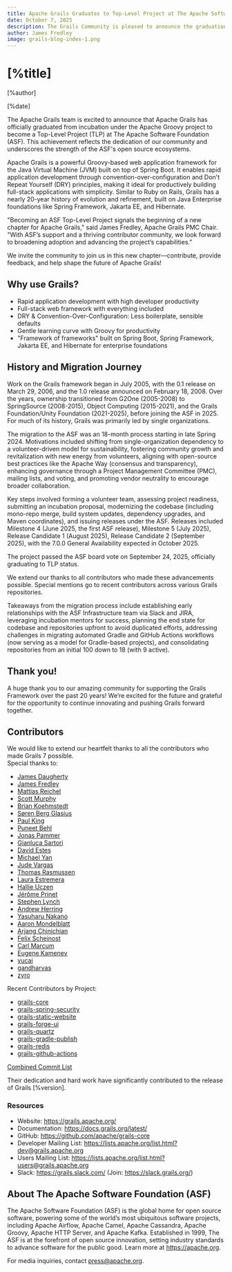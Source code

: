 ```yaml
---
title: Apache Grails Graduates to Top-Level Project at The Apache Software Foundation
date: October 7, 2025
description: The Grails Community is pleased to announce the graduation to Top-Level Project at The Apache Software Foundation.
author: James Fredley
image: grails-blog-index-1.png
---
```


# [%title]

[%author]

[%date]

The Apache Grails team is excited to announce that Apache Grails has officially graduated from incubation under the Apache Groovy project to become a Top-Level Project (TLP) at The Apache Software Foundation (ASF). This achievement reflects the dedication of our community and underscores the strength of the ASF's open source ecosystems.

Apache Grails is a powerful Groovy-based web application framework for the Java Virtual Machine (JVM) built on top of Spring Boot. It enables rapid application development through convention-over-configuration and Don't Repeat Yourself (DRY) principles, making it ideal for productively building full-stack applications with simplicity. Similar to Ruby on Rails, Grails has a nearly 20-year history of evolution and refinement, built on Java Enterprise foundations like Spring Framework, Jakarta EE, and Hibernate.

"Becoming an ASF Top-Level Project signals the beginning of a new chapter for Apache Grails," said James Fredley, Apache Grails PMC Chair. "With ASF’s support and a thriving contributor community, we look forward to broadening adoption and advancing the project’s capabilities."

We invite the community to join us in this new chapter—contribute, provide feedback, and help shape the future of Apache Grails!

## Why use Grails?
- Rapid application development with high developer productivity
- Full-stack web framework with everything included
- DRY & Convention-Over-Configuration: Less boilerplate, sensible defaults
- Gentle learning curve with Groovy for productivity
- "Framework of frameworks" built on Spring Boot, Spring Framework, Jakarta EE, and Hibernate for enterprise foundations

## History and Migration Journey
Work on the Grails framework began in July 2005, with the 0.1 release on March 29, 2006, and the 1.0 release announced on February 18, 2008. Over the years, ownership transitioned from G2One (2005-2008) to SpringSource (2008-2015), Object Computing (2015-2021), and the Grails Foundation/Unity Foundation (2021-2025), before joining the ASF in 2025. For much of its history, Grails was primarily led by single organizations.

The migration to the ASF was an 18-month process starting in late Spring 2024. Motivations included shifting from single-organization dependency to a volunteer-driven model for sustainability, fostering community growth and revitalization with new energy from volunteers, aligning with open-source best practices like the Apache Way (consensus and transparency), enhancing governance through a Project Management Committee (PMC), mailing lists, and voting, and promoting vendor neutrality to encourage broader collaboration.

Key steps involved forming a volunteer team, assessing project readiness, submitting an incubation proposal, modernizing the codebase (including mono-repo merge, build system updates, dependency upgrades, and Maven coordinates), and issuing releases under the ASF. Releases included Milestone 4 (June 2025, the first ASF release), Milestone 5 (July 2025), Release Candidate 1 (August 2025), Release Candidate 2 (September 2025), with the 7.0.0 General Availability expected in October 2025.

The project passed the ASF board vote on September 24, 2025, officially graduating to TLP status.

We extend our thanks to all contributors who made these advancements possible. Special mentions go to recent contributors across various Grails repositories. 

Takeaways from the migration process include establishing early relationships with the ASF Infrastructure team via Slack and JIRA, leveraging incubation mentors for success, planning the end state for codebase and repositories upfront to avoid duplicated efforts, addressing challenges in migrating automated Gradle and GitHub Actions workflows (now serving as a model for Gradle-based projects), and consolidating repositories from an initial 100 down to 18 (with 9 active).

## Thank you!
A huge thank you to our amazing community for supporting the Grails Framework over the past 20 years! We’re excited for
the future and grateful for the opportunity to continue innovating and pushing Grails forward together.

## Contributors
We would like to extend our heartfelt thanks to all the contributors who made Grails 7 possible. \
Special thanks to:

* [James Daugherty](https://github.com/jdaugherty)
* [James Fredley](https://github.com/jamesfredley)
* [Mattias Reichel](https://github.com/matrei)
* [Scott Murphy](https://github.com/codeconsole)
* [Brian Koehmstedt](https://github.com/bkoehm)
* [Søren Berg Glasius](https://github.com/sbglasius)
* [Paul King](https://github.com/paulk-asert)
* [Puneet Behl](https://github.com/puneetbehl)
* [Jonas Pammer](https://github.com/JonasPammer)
* [Gianluca Sartori](https://github.com/gsartori)
* [David Estes](https://github.com/davydotcom)
* [Michael Yan](https://github.com/rainboyan)
* [Jude Vargas](https://github.com/JudeRV)
* [Thomas Rasmussen](https://github.com/dauer)
* [Laura Estremera](https://github.com/irllyliketoast)
* [Hallie Uczen](https://github.com/shadowchaser000)
* [Jérôme Prinet](https://github.com/jprinet)
* [Stephen Lynch](https://github.com/lynchie14)
* [Andrew Herring](https://github.com/dreewh)
* [Yasuharu Nakano](https://github.com/nobeans)
* [Aaron Mondelblatt](https://github.com/amondel2)
* [Arjang Chinichian](https://github.com/arjangch)
* [Felix Scheinost](https://github.com/felixscheinost)
* [Carl Marcum](https://github.com/cbmarcum)
* [Eugene Kamenev](https://github.com/eugene-kamenev)
* [yucai](https://github.com/huangyucaigit)
* [gandharvas](https://github.com/gandharvas)
* [zyro](https://github.com/zyro23)

Recent Contributors by Project:

* [grails-core](https://github.com/apache/grails-core/graphs/contributors[%6MonthsBackForGitHub])
* [grails-spring-security](https://github.com/apache/grails-spring-security/graphs/contributors[%6MonthsBackForGitHub])
* [grails-static-website](https://github.com/apache/grails-static-website/graphs/contributors[%6MonthsBackForGitHub])
* [grails-forge-ui](https://github.com/apache/grails-forge-ui/graphs/contributors[%6MonthsBackForGitHub])
* [grails-quartz](https://github.com/apache/grails-quartz/graphs/contributors[%6MonthsBackForGitHub])
* [grails-gradle-publish](https://github.com/apache/incubator-grails-gradle-publish/graphs/contributors[%6MonthsBackForGitHub])
* [grails-redis](https://github.com/apache/grails-redis/graphs/contributors[%6MonthsBackForGitHub])
* [grails-github-actions](https://github.com/apache/grails-github-actions/graphs/contributors[%6MonthsBackForGitHub])

[Combined Commit List](https://github.com/search?q=repo%3Aapache%2Fgrails-core+repo%3Aapache%2Fgrails-spring-security+repo%3Aapache%2Fgrails-static-website+repo%3Aapache%2Fgrails-forge-ui+repo%3Aapache%2Fgrails-quartz+repo%3Aapache%2Fincubator-grails-gradle-publish+repo%3Agrails-redis+repo%3Agrails-github-actions+is%3Apublic&type=commits&s=committer-date&o=desc)

Their dedication and hard work have significantly contributed to the release of Grails [%version].

### Resources
- Website: https://grails.apache.org/
- Documentation: https://docs.grails.org/latest/
- GitHub: https://github.com/apache/grails-core
- Developer Mailing List: https://lists.apache.org/list.html?dev@grails.apache.org
- Users Mailing List: https://lists.apache.org/list.html?users@grails.apache.org
- Slack: https://grails.slack.com/ (Join: https://slack.grails.org/)

## About The Apache Software Foundation (ASF)
The Apache Software Foundation (ASF) is the global home for open source software, powering some of the world’s most ubiquitous software projects, including Apache Airflow, Apache Camel, Apache Cassandra, Apache Groovy, Apache HTTP Server, and Apache Kafka. Established in 1999, The ASF is at the forefront of open source innovation, setting industry standards to advance software for the public good. Learn more at https://apache.org.

For media inquiries, contact press@apache.org.